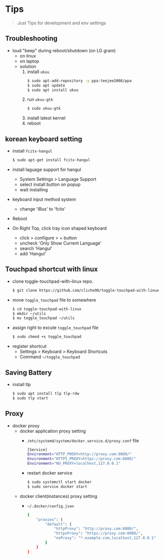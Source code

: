 # Tips

> Just Tips for development and env settings

## Troubleshooting

- loud "beep" during reboot/shutdown (on LG gram)
	- on linux
	- on laptop
	- solution
		1. install `ukuu`
			```bash
			$ sudo apt-add-repository -y ppa:teejee2008/ppa
			$ sudo apt update
			$ sudo apt install ukuu
			```
		2. run `ukuu-gtk`
			```bash
			$ sudo ukuu-gtk
			```
		3. install latest kernel
		4. reboot
		
## korean keyboard setting
- install `fcitx-hangul`
  ```bash
  $ sudo apt-get install fcitx-hangul
  ```

- install laguage support for hangul
  - System Settings > Language Support
  - select install button on popup
  - wait installing

- keyboard input method system
  - change 'IBus' to 'fcitx'

- Reboot

- On Right Top, click tray icon shaped keyboard
  - click > configure > + button
  - uncheck 'Only Show Current Language'
  - search 'Hangul'
  - add 'Hangul'

## Touchpad shortcut with linux

- clone toggle-touchpad-with-linux repo.
	```bash
	$ git clone https://github.com/cliche90/toggle-touchpad-with-linux
	```
- move `toggle_touchpad` file to somewhere
	```bash
	$ cd toggle-touchpad-with-linux
	$ mkdir ~/utils
	$ mv toggle_touchpad ~/utils
	```
- assign right to excute `toggle_touchpad` file
	```bash
	$ sudo chmod +x toggle_touchpad
	```
- register shortcut
	- Settings > Keyboard > Keyboard Shortcuts
	- Command `~/toggle_touchpad`

## Saving Battery

- install tlp
	```bash
	$ sudo apt install tlp tlp-rdw
	$ sudo tlp start
	```
	
## Proxy

- docker proxy
	- docker application proxy setting
		- `/etc/systemd/system/docker.service.d/proxy.conf` file
		
			```bash
			[Service]
			Environment="HTTP_PROXY=http://proxy.com:8080/"
			Environment="HTTPS_PROXY=https://proxy.com:8080/"
			Environment="NO_PROXY=localhost,127.0.0.1"
			```
		- restart docker service
			```bash
			$ sudo systemctl start docker
			$ sudo service docker start
			```
	- docker client(instances) proxy setting
		- `~/.docker/config.json`
		
			```bash
			{
				"proxies": {
					"default": {
						"httpProxy": "http://proxy.com:8080/",
						"httpsProxy": "https://proxy.com:8080/",
						"noProxy": "*.example.com,localhost,127.0.0.1"
					}
				}
			}
			```
		
